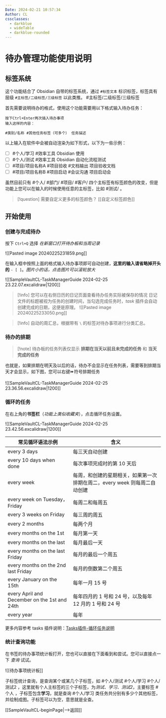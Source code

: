 ```yaml
---
Date: 2024-02-21 10:57:34
Author: CL
cssclasses:
  - darkblue
  - wideTable
  - darkblue-rounded
---
```

# 待办管理功能使用说明

## 标签系统

这个功能结合了 Obsidian 自带的标签系统，通过 `#标签文本` 标识标签，标签具有层级 `#主标签/二级标签/三级标签` 以此类推。 #主标签/二级标签/三级标签

首先需要说明待办的格式，使用这个功能需要用以下格式输入待办任务：

```text nums
按下Ctrl+Enter两次插入待办事项
输入这样的内容：

#类别/名称 #其他任务标签（可多个） 任务描述
```

以上输入在软件中会被自动渲染为如下形式，以下为一些示例：

- [ ] #个人/学习 #效率工具 Obsidian 使用
- [ ] #个人/测试 #效率工具 Obsidian 自动化流程测试
- [ ] #项目/项目名称A #项目验收 #文档输出 项目验收文档
- [ ] #项目/项目名称B #项目启动 #会议沟通 项目启动会

虽然目前只有 #个人/ #部门/ #项目/ #客户/ 四个主标签有标签颜色的改变，但是功能上您可以在输入的时候使用任意的主标签，比如 #测试/ 。

>[!question] 需要自定义更多的标签颜色？ [[自定义标签颜色]]
## 开始使用

### 创建与完成待办

按下 `Ctrl+Q` 选择 *在新窗口打开待办板和当周记录*

![[Pasted image 20240225231859.png]]

在输入框中按照上面的格式输入待办事项即可自动创建，**这里的输入请省略掉开头的** `- [ ]`。*图片小的话，点击图片可以滚轮放大*

![[SampleVaultCL-TaskManagerGuide 2024-02-25 23.22.07.excalidraw|1200]]

>[!info] 您可以在右侧日历的日记页面查看待办任务实际被保存的情况
>日记文件的标题被视为任务的创建时间，当勾选完成任务时，*task* 插件会自动创建完成的日期，这便是原理。
>![[Pasted image 20240225233050.png]]

>[!info] 自动的周汇总，根据带有 `\` 的标签对待办事项进行分类汇总。
### 待办的排期

>[!note] 待办板的任务列表仅显示 **排期在当天以前且未完成的任务** 和 **当天完成的任务**

也就是，如果排期在明天及以后的话，待办不会显示在任务列表，需要等到排期当天才会显示，如下图，您可以右键⏩符号排期任务

![[SampleVaultCL-TaskManagerGuide 2024-02-25 23.36.56.excalidraw|1200]]

### 循环的任务
在右上角的**书签栏**（*功能上类似收藏夹*），点击循环任务设置。

![[SampleVaultCL-TaskManagerGuide 2024-02-25 23.42.56.excalidraw|1200]]

| 常见循环语法示例 | 含义 |
| ---- | ---- |
| every 3 days | 每三天自动创建 |
| every 10 days when done | 每次事项完成时的第 10 天后 |
| every week | 每周，和创建的星期相关，如果第一次排期在周二，every week 则每周二自动创建 |
| every week on Tuesday，Friday | 每周二和每周五 |
| every 3 weeks on Friday | 每三周的周五 |
| every 2 months | 每两个月 |
| every months on the 1st | 每月第一天 |
| every months on the last | 每月最后一天 |
| every months on the last Friday | 每月的最后一个周五 |
| every months on the 2nd last Friday | 每月的倒数第二个周五 |
| every January on the 15th | 每年一月 15 号 |
| every April and December on the 1st and 24th | 每年四月的 1 号和 24 号，以及每年 12 月的 1 号和 24 号 |
| every year | 每年 |

更多内容参考 tasks 插件说明：[Tasks插件-循环任务说明](https://publish.obsidian.md/tasks/Getting+Started/Recurring+Tasks)

### 统计查询功能

在书签的待办事项统计板打开，您也可以直接在下面看到和尝试。您可以直接点一下 *查询* 试试。

![[待办事项统计板]]

子标签统计查询，是查询某个或某几个子标签，如 #个人/测试 #个人/学习 #个人/测试2 ，这里就有个人主标签的三个子标签，为*测试、学习、测试2*，主要标签 #个人 ，子标签包含**学习**，就是查询 #个人/学习 类任务共分别有多少个其他标签，并绘制成图。子标签可以为空，意思就是全查。

[[SampleVaultCL-beginPage|-->返回]]